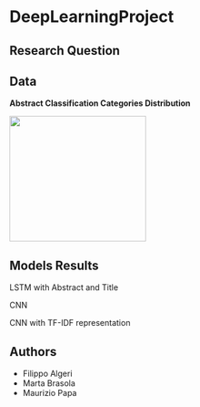 # DeepLearningProject

## Research Question 

  
## Data 

**Abstract Classification Categories Distribution**

<img src="https://github.com/marta-brasola/DeepLearningProject/assets/72508540/d8324822-ebd0-4633-989b-8dbde76eb254" width="240" height="220">

## Models Results

LSTM with Abstract and Title 

CNN

CNN with TF-IDF representation 

## Authors

- Filippo Algeri
- Marta Brasola
- Maurizio Papa 

